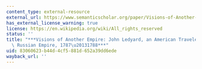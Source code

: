 ```yaml
---
content_type: external-resource
external_url: https://www.semanticscholar.org/paper/Visions-of-Another-Empire-John-Ledyard%2C-an-American-Gray/c0cd27e4425d70cc7d19cacdcdc04aa0e7f05206
has_external_license_warning: true
license: https://en.wikipedia.org/wiki/All_rights_reserved
status: ''
title: "***Visions of Another Empire: John Ledyard, an American Traveler Across the\
  \ Russian Empire, 1787\u20131788***"
uid: 83060623-b44d-4cf5-881d-652a39dd6ede
wayback_url: ''
---
```

